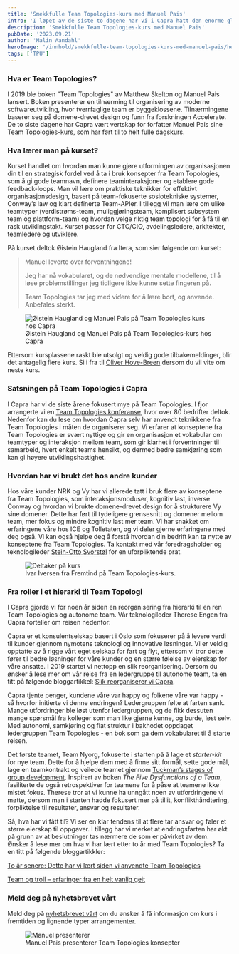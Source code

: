 ```yaml
---
title: 'Smekkfulle Team Topologies-kurs med Manuel Pais'
intro: 'I løpet av de siste to dagene har vi i Capra hatt den enorme glede av å arrangere kurs med Manuel Pais, medforfatter av den banebrytende boken "Team Topologies". Responsen har vært overveldende, med fulltegnede kurs og ventelister begge dager!'
description: 'Smekkfulle Team Topologies-kurs med Manuel Pais'
pubDate: '2023.09.21'
author: 'Malin Aandahl'
heroImage: '/innhold/smekkfulle-team-topologies-kurs-med-manuel-pais/hero.webp'
tags: ['TPU']
---
```


### Hva er Team Topologies?

I 2019 ble boken "Team Topologies" av Matthew Skelton og Manuel Pais lansert. Boken presenterer en tilnærming til organisering av moderne softwareutvikling, hvor tverrfaglige team er byggeklossene. Tilnærmingene baserer seg på domene-drevet design og funn fra forskningen Accelerate. De to siste dagene har Capra vært vertskap for forfatter Manuel Pais sine Team Topologies-kurs, som har ført til to helt fulle dagskurs.

### Hva lærer man på kurset?

Kurset handlet om hvordan man kunne gjøre utformingen av organisasjonen din til en strategisk fordel ved å ta i bruk konsepter fra Team Topologies, som å gi gode teamnavn, definere teaminteraksjoner og etablere gode feedback-loops. Man vil lære om praktiske teknikker for effektivt organisasjonsdesign, basert på team-fokuserte sosiotekniske systemer, Conway’s law og klart definerte Team-APIer. I tillegg vil man lære om ulike teamtyper (verdistrøms-team, muliggjøringsteam, komplisert subsystem team og plattform-team) og hvordan velge riktig team topologi for å få til en rask utviklingstakt. Kurset passer for CTO/CIO, avdelingsledere, arkitekter, teamledere og utviklere.

På kurset deltok Øistein Haugland fra Itera, som sier følgende om kurset:

>Manuel leverte over forventningene!
>
>Jeg har nå vokabularet, og de nødvendige mentale modellene, til å løse problemstillinger jeg tidligere ikke kunne sette fingeren på.
>
>Team Topologies tar jeg med videre for å lære bort, og anvende. Anbefales sterkt.

<figure>
  <img alt="Øistein Haugland og Manuel Pais på Team Topologies kurs hos Capra" src="/innhold/smekkfulle-team-topologies-kurs-med-manuel-pais/paishaugland.webp">
  <figcaption>Øistein Haugland og Manuel Pais på Team Topologies-kurs hos Capra</figcaption>
</figure>

Ettersom kursplassene raskt ble utsolgt og veldig gode tilbakemeldinger, blir det antagelig flere kurs. Si i fra til [Oliver Hove-Breen](mailto:obr@capraconsulting.no) dersom du vil vite om neste kurs.

### Satsningen på Team Topologies i Capra

I Capra har vi de siste årene fokusert mye på Team Topologies. I fjor arrangerte vi en [Team Topologies konferanse](/den-forste-av-mange-oppsummering-av-capras-team-topologies-konferanse), hvor over 80 bedrifter deltok. Nedenfor kan du lese om hvordan Capra selv har anvendt teknikkene fra Team Topologies i måten de organiserer seg. Vi erfarer at konseptene fra Team Topologies er svært nyttige og gir en organisasjon et vokabular om teamtyper og interaksjon mellom team, som gir klarhet i forventninger til samarbeid, hvert enkelt teams hensikt, og dermed bedre samkjøring som kan gi høyere utviklingshastighet.

### Hvordan har vi brukt det hos andre kunder

Hos våre kunder NRK og Vy har vi allerede tatt i bruk flere av konseptene fra Team Topologies, som interaksjonsmoduser, kognitiv last, inverse Conway og hvordan vi brukte domene-drevet design for å strukturere Vy sine domener. Dette har ført til tydeligere grensesnitt og domener mellom team, mer fokus og mindre kognitiv last mer team. Vi har snakket om erfaringene våre hos ICE og Tolletaten, og vi deler gjerne erfaringene med deg også. Vi kan også hjelpe deg å forstå hvordan din bedrift kan ta nytte av konseptene fra Team Topologies. Ta kontakt med vår foredragsholder og teknologileder [Stein-Otto Svorstøl](mailto:esso@capraconsulting.no) for en uforpliktende prat.

<figure>
  <img alt="Deltaker på kurs" src="/innhold/smekkfulle-team-topologies-kurs-med-manuel-pais/kurs.webp">
  <figcaption>Ivar Iversen fra Fremtind på Team Topologies-kurs.</figcaption>
</figure>

### Fra roller i et hierarki til Team Topologi

I Capra gjorde vi for noen år siden en reorganisering fra hierarki til en ren Team Topologies og autonome team. Vår teknologileder Therese Engen fra Capra forteller om reisen nedenfor:

Capra er et konsulentselskap basert i Oslo som fokuserer på å levere verdi til kunder gjennom nymotens teknologi og innovative løsninger. Vi er veldig opptatte av å rigge vårt eget selskap for fart og flyt, ettersom vi tror dette fører til bedre løsninger for våre kunder og en større følelse av eierskap for våre ansatte. I 2019 startet vi nettopp en slik reorganisering. Dersom du ønsker å lese mer om vår reise fra en ledergruppe til autonome team, ta en titt på følgende bloggartikkel: [Slik reorganiserer vi Capra](/slik-reorganiserer-vi-capra).

Capra tjente penger, kundene våre var happy og folkene våre var happy - så hvorfor initierte vi denne endringen? Ledergruppen følte at farten sank. Mange utfordringer ble løst utenfor ledergruppen, og de fikk dessuten mange spørsmål fra kolleger som man like gjerne kunne, og burde, løst selv. Med autonomi, samkjøring og flat struktur i bakhodet oppdaget ledergruppen Team Topologies - en bok som ga dem vokabularet til å starte reisen.

Det første teamet, Team Nyorg, fokuserte i starten på å lage et *starter-kit* for nye team. Dette for å hjelpe dem med å finne sitt formål, sette gode mål, lage en teamkontrakt og veilede teamet gjennom [Tuckman’s stages of group development](https://en.wikipedia.org/wiki/Tuckman%27s_stages_of_group_development). Inspirert av boken *The Five Dysfunctions of a Team*, fasiliterte de også retrospektiver for teamene for å påse at teamene ikke mistet fokus. Therese tror at vi kunne ha unngått noen av utfordringene vi møtte, dersom man i starten hadde fokusert mer på tillit, konflikthåndtering, forpliktelse til resultater, ansvar og resultater.

Så, hva har vi fått til? Vi ser en klar tendens til at flere tar ansvar og føler et større eierskap til oppgaver. I tillegg har vi merket at endringsfarten har økt på grunn av at beslutninger tas nærmere de som er påvirket av dem. Ønsker å lese mer om hva vi har lært etter to år med Team Topologies? Ta en titt på følgende bloggartikkler:

[To år senere: Dette har vi lært siden vi anvendte Team Topologies](/to-ar-senere-dette-har-vi-laert-siden-vi-anvendte-team-topologies)

[Team og troll – erfaringer fra en helt vanlig geit](/team-og-troll-erfaringer-fra-en-helt-vanlig-geit)

### Meld deg på nyhetsbrevet vårt

Meld deg på [nyhetsbrevet vårt](https://capraconsulting.us7.list-manage.com/subscribe?u=40ddc61e41192391f335bce25&id=f8b49ae27c) om du ønsker å få informasjon om kurs i fremtiden og lignende typer arrangementer.

<figure>
  <img alt="Manuel presenterer" src="/innhold/smekkfulle-team-topologies-kurs-med-manuel-pais/pais.webp">
  <figcaption>Manuel Pais presenterer Team Topologies konsepter</figcaption>
</figure>